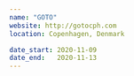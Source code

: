```yaml
---
name: "GOTO"
website: http://gotocph.com
location: Copenhagen, Denmark

date_start: 2020-11-09
date_end:   2020-11-13
---
```

